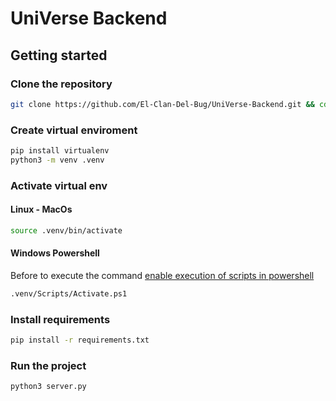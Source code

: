 # UniVerse Backend

## Getting started

### Clone the repository

```bash
git clone https://github.com/El-Clan-Del-Bug/UniVerse-Backend.git && cd UniVerse-Backend
```

### Create virtual enviroment

```bash
pip install virtualenv
python3 -m venv .venv
```

### Activate virtual env

#### Linux - MacOs

```bash
source .venv/bin/activate
```

#### Windows Powershell

Before to execute the command [enable execution of scripts in powershell](https://superuser.com/questions/106360/how-to-enable-execution-of-powershell-scripts)

```bash
.venv/Scripts/Activate.ps1
```

### Install requirements

```bash
pip install -r requirements.txt
```

### Run the project

```bash
python3 server.py
```
